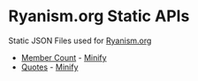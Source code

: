 # Ryanism.org Static APIs

Static JSON Files used for [Ryanism.org](https://ryanism.org)

* [Member Count](members/) - [Minify](members/min/)
* [Quotes](quotes/) - [Minify](quotes/min/)
